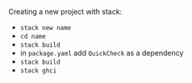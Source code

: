 Creating a new project with stack:
- `stack new name`
- `cd name`
- `stack build`
- in `package.yaml` add `QuickCheck` as a dependency
- `stack build`
- `stack ghci`